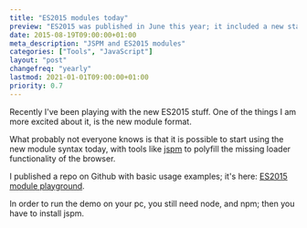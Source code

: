 ```yaml
---
title: "ES2015 modules today"
preview: "ES2015 was published in June this year; it included a new standard for modules... even if browsers don't support it yet, JSPM allows to use it already."
date: 2015-08-19T09:00:00+01:00
meta_description: "JSPM and ES2015 modules"
categories: ["Tools", "JavaScript"]
layout: "post"
changefreq: "yearly"
lastmod: 2021-01-01T09:00:00+01:00
priority: 0.7
---
```


Recently I've been playing with the new ES2015 stuff. One of the things I am more excited about it, is the new module format.

What probably not everyone knows is that it is possible to start using the new module syntax today, with tools like [jspm](http://jspm.io/ "Browser Package Manager") to polyfill the missing loader functionality of the browser.

I published a repo on Github with basic usage examples; it's here: [ES2015 module playground](https://github.com/blog-brunoscopelliti/es6modules-playground "ECMAScript2015 module playground").

In order to run the demo on your pc, you still need node, and npm; then you have to install jspm.
